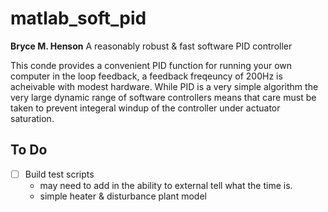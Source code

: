 # matlab_soft_pid
**Bryce M. Henson** 
A reasonably robust & fast software PID controller

This conde provides a convenient PID function for running your own computer in the loop feedback, a feedback freqeuncy of 200Hz is acheivable with modest hardware.
While PID is a very simple algorithm the very large dynamic range of software controllers means that care must be taken to prevent integeral windup of the controller under actuator saturation.

## To Do
- [ ] Build test scripts
  - may need to add in the ability to external tell what the time is.
  - simple heater & disturbance plant model
